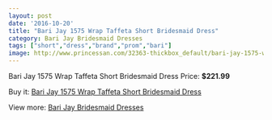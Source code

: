 ```yaml
---
layout: post
date: '2016-10-20'
title: "Bari Jay 1575 Wrap Taffeta Short Bridesmaid Dress"
category: Bari Jay Bridesmaid Dresses
tags: ["short","dress","brand","prom","bari"]
image: http://www.princessan.com/32363-thickbox_default/bari-jay-1575-wrap-taffeta-short-bridesmaid-dress.jpg
---
```

Bari Jay 1575 Wrap Taffeta Short Bridesmaid Dress
Price: **$221.99**
<a href="https://www.princessan.com/en/14847-bari-jay-1575-wrap-taffeta-short-bridesmaid-dress.html"><amp-img layout="responsive" width="600" height="600" src="//www.princessan.com/32363-thickbox_default/bari-jay-1575-wrap-taffeta-short-bridesmaid-dress.jpg" alt="Bari Jay 1575 Wrap Taffeta Short Bridesmaid Dress 0" /></a>
<a href="https://www.princessan.com/en/14847-bari-jay-1575-wrap-taffeta-short-bridesmaid-dress.html"><amp-img layout="responsive" width="600" height="600" src="//www.princessan.com/32364-thickbox_default/bari-jay-1575-wrap-taffeta-short-bridesmaid-dress.jpg" alt="Bari Jay 1575 Wrap Taffeta Short Bridesmaid Dress 1" /></a>

Buy it: [Bari Jay 1575 Wrap Taffeta Short Bridesmaid Dress](https://www.princessan.com/en/14847-bari-jay-1575-wrap-taffeta-short-bridesmaid-dress.html "Bari Jay 1575 Wrap Taffeta Short Bridesmaid Dress")

View more: [Bari Jay Bridesmaid Dresses](https://www.princessan.com/en/109- "Bari Jay Bridesmaid Dresses")
